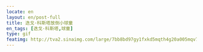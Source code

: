 ```yaml
---
locate: en
layout: en/post-full
title: 迭戈·科斯塔放倒小球童
en_tags: [迭戈·科斯塔,球童]
type: gif
featimg: http://tva2.sinaimg.com/large/7bb8bd97gy1fxkd5mqth4g20a005mqv7.gif
---
```

